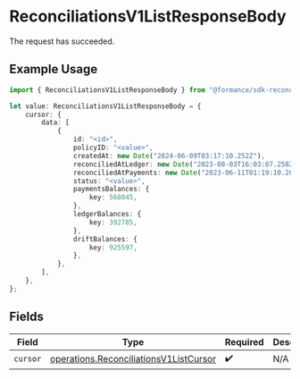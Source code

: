 # ReconciliationsV1ListResponseBody

The request has succeeded.

## Example Usage

```typescript
import { ReconciliationsV1ListResponseBody } from "@formance/sdk-reconciliation/models/operations";

let value: ReconciliationsV1ListResponseBody = {
    cursor: {
        data: [
            {
                id: "<id>",
                policyID: "<value>",
                createdAt: new Date("2024-06-09T03:17:10.252Z"),
                reconciliedAtLedger: new Date("2023-08-03T16:03:07.258Z"),
                reconciliedAtPayments: new Date("2023-06-11T01:19:10.260Z"),
                status: "<value>",
                paymentsBalances: {
                    key: 568045,
                },
                ledgerBalances: {
                    key: 392785,
                },
                driftBalances: {
                    key: 925597,
                },
            },
        ],
    },
};
```

## Fields

| Field                                                                                            | Type                                                                                             | Required                                                                                         | Description                                                                                      |
| ------------------------------------------------------------------------------------------------ | ------------------------------------------------------------------------------------------------ | ------------------------------------------------------------------------------------------------ | ------------------------------------------------------------------------------------------------ |
| `cursor`                                                                                         | [operations.ReconciliationsV1ListCursor](../../models/operations/reconciliationsv1listcursor.md) | :heavy_check_mark:                                                                               | N/A                                                                                              |